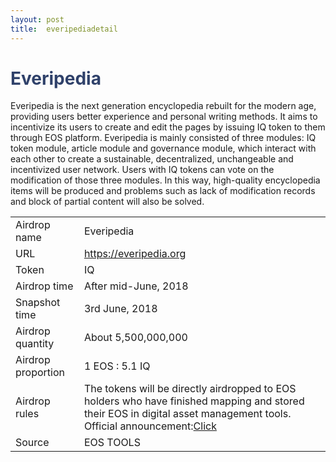 ```yaml
---
layout: post
title:  everipediadetail
---
```


<h1 style="color: #2F416A">Everipedia</h1>
<p>
Everipedia is the next generation encyclopedia rebuilt for the modern age, providing users better experience and personal writing methods. It aims to incentivize its users to create and edit the pages by issuing IQ token to them through EOS platform. Everipedia is mainly consisted of three modules: IQ token module, article module and governance module, which interact with each other to create a sustainable, decentralized, unchangeable and incentivized user network. Users with IQ tokens can vote on the modification of those three modules. In this way, high-quality encyclopedia items will be produced and problems such as lack of modification records and block of partial content will also be solved. 

</p>

<table class="center">
  <tbody>
    <tr>
        <td class="tablehalf">Airdrop name</td>
        <td class="tablehalf">Everipedia</td>
    </tr>
    <tr>
        <td>URL</td>
        <td><a href="https://everipedia.org" target="_blank">https://everipedia.org</a></td>
    </tr>
    <tr>
        <td>Token</td>
        <td>IQ</td>
    </tr>
    <tr>
        <td>Airdrop time</td>
        <td>After mid-June, 2018</td>
    </tr>
    <tr>
        <td>Snapshot time</td>
        <td>3rd June, 2018</td>
    </tr>
    <tr>
        <td>Airdrop quantity</td>
        <td>About 5,500,000,000</td>
    </tr>
    <tr>
        <td>Airdrop proportion</td>
        <td>1 EOS : 5.1 IQ</td>
    </tr>
    <tr>
        <td>Airdrop rules</td>
     <td>
The tokens will be directly airdropped to EOS holders who have finished mapping and stored their EOS in digital asset management tools.<BR/>
Official announcement:<a href="https://www.facebook.com/everipedia/posts/894356810768395" target="_blank">Click</a>
</td>
    </tr>
      <tr>
        <td>Source</td>
        <td>EOS TOOLS</td>
    </tr>
  </tbody>
</table>

